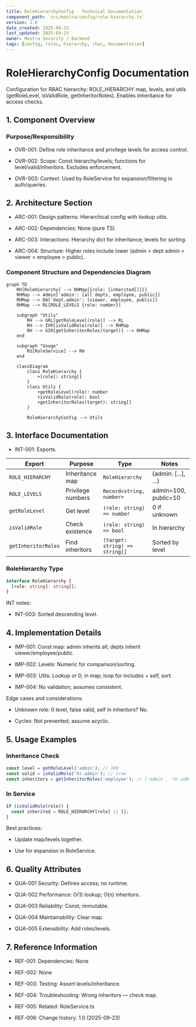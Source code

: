 ```yaml
---
title: RoleHierarchyConfig - Technical Documentation
component_path: `src/mastra/config/role-hierarchy.ts`
version: 1.0
date_created: 2025-09-23
last_updated: 2025-09-23
owner: Mastra Security / Backend
tags: [config, roles, hierarchy, rbac, documentation]
---
```


# RoleHierarchyConfig Documentation

Configuration for RBAC hierarchy: ROLE_HIERARCHY map, levels, and utils (getRoleLevel, isValidRole, getInheritorRoles). Enables inheritance for access checks.

## 1. Component Overview

### Purpose/Responsibility

- OVR-001: Define role inheritance and privilege levels for access control.

- OVR-002: Scope: Const hierarchy/levels; functions for level/valid/inheritors. Excludes enforcement.

- OVR-003: Context: Used by RoleService for expansion/filtering in auth/queries.

## 2. Architecture Section

- ARC-001: Design patterns: Hierarchical config with lookup utils.

- ARC-002: Dependencies: None (pure TS)

- ARC-003: Interactions: Hierarchy dict for inheritance; levels for sorting.

- ARC-004: Structure: Higher roles include lower (admin > dept admin > viewer > employee > public).

### Component Structure and Dependencies Diagram

```mermaid
graph TD
    RH[RoleHierarchy] --> RHMap[{role: [inherited[]]}]
    RHMap --> Admin['admin': [all depts, employee, public]]
    RHMap --> DA['dept.admin': [viewer, employee, public]]
    RHMap --> RL[ROLE_LEVELS {role: number}]

    subgraph "Utils"
        RH --> GRL[getRoleLevel(role)] --> RL
        RH --> IVR[isValidRole(role)] --> RHMap
        RH --> GIR[getInheritorRoles(target)] --> RHMap
    end

    subgraph "Usage"
        RS[RoleService] --> RH
    end

    classDiagram
        class RoleHierarchy {
            +[role]: string[]
        }
        class Utils {
            +getRoleLevel(role): number
            +isValidRole(role): bool
            +getInheritorRoles(target): string[]
        }

        RoleHierarchyConfig --> Utils
```

## 3. Interface Documentation

- INT-001: Exports.

| Export | Purpose | Type | Notes |
|--------|---------|------|-------|
| `ROLE_HIERARCHY` | Inheritance map | `RoleHierarchy` | {admin: [...], ...} |
| `ROLE_LEVELS` | Privilege numbers | `Record<string, number>` | admin=100, public=10 |
| `getRoleLevel` | Get level | `(role: string) => number` | 0 if unknown |
| `isValidRole` | Check existence | `(role: string) => bool` | In hierarchy |
| `getInheritorRoles` | Find inheritors | `(target: string) => string[]` | Sorted by level |

### RoleHierarchy Type

```ts
interface RoleHierarchy {
  [role: string]: string[];
}
```

INT notes:

- INT-003: Sorted descending level.

## 4. Implementation Details

- IMP-001: Const map: admin inherits all; depts inherit viewer/employee/public.

- IMP-002: Levels: Numeric for comparison/sorting.

- IMP-003: Utils: Lookup or 0; in map; loop for includes + self, sort.

- IMP-004: No validation; assumes consistent.

Edge cases and considerations:

- Unknown role: 0 level, false valid, self in inheritors? No.

- Cycles: Not prevented; assume acyclic.

## 5. Usage Examples

### Inheritance Check

```ts
const level = getRoleLevel('admin'); // 100
const valid = isValidRole('hr.admin'); // true
const inheritors = getInheritorRoles('employee'); // ['admin', 'hr.admin', ...] sorted
```

### In Service

```ts
if (isValidRole(role)) {
  const inherited = ROLE_HIERARCHY[role] || [];
}
```

Best practices:

- Update map/levels together.

- Use for expansion in RoleService.

## 6. Quality Attributes

- QUA-001 Security: Defines access; no runtime.

- QUA-002 Performance: O(1) lookup; O(n) inheritors.

- QUA-003 Reliability: Const; immutable.

- QUA-004 Maintainability: Clear map.

- QUA-005 Extensibility: Add roles/levels.

## 7. Reference Information

- REF-001: Dependencies: None

- REF-002: None

- REF-003: Testing: Assert levels/inheritance.

- REF-004: Troubleshooting: Wrong inheritors — check map.

- REF-005: Related: RoleService.ts

- REF-006: Change history: 1.0 (2025-09-23)
